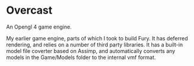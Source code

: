 # Overcast
An Opengl 4 game engine.

My earlier game engine, parts of which I took to build Fury.
It has deferred rendering, and relies on a number of third party libraries.
It has a built-in model file coverter based on Assimp, and automatically
converts any models in the Game/Models folder to the internal vmf format.
